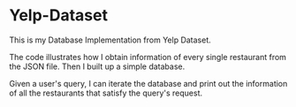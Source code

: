 # Yelp-Dataset
This is my Database Implementation from Yelp Dataset.

The code illustrates how I obtain information of every single restaurant from the JSON file. Then I built up a simple database.

Given a user's query, I can iterate the database and print out the information of all the restaurants that satisfy the query's request.
